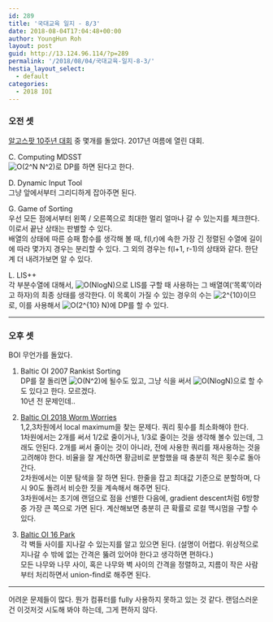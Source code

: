 ```yaml
---
id: 289
title: '국대교육 일지 - 8/3'
date: 2018-08-04T17:04:48+00:00
author: YoungHun Roh
layout: post
guid: http://13.124.96.114/?p=289
permalink: '/2018/08/04/국대교육-일지-8-3/'
hestia_layout_select:
  - default
categories:
  - 2018 IOI
---
```

### 오전 셋

[알고스팟 10주년 대회](https://algospot.com/forum/read/4331/) 중 몇개를 돌았다. 2017년 여름에 열린 대회.

C. Computing MDSST  
<img src="//s0.wp.com/latex.php?latex=O%282%5EN+N%5E2%29&#038;bg=ffffff&#038;fg=000&#038;s=0" alt="O(2^N N^2)" title="O(2^N N^2)" class="latex" />로 DP를 하면 된다고 한다.

D. Dynamic Input Tool  
그냥 앞에서부터 그리디하게 잡아주면 된다.  


G. Game of Sorting  
우선 모든 점에서부터 왼쪽 / 오른쪽으로 최대한 멀리 얼마나 갈 수 있는지를 체크한다. 이로서 끝난 상태는 판별할 수 있다.  
배열의 상태에 따른 승패 함수를 생각해 볼 때, f(l,r)에 속한 가장 긴 정렬된 수열에 길이에 따라 몇가지 경우는 분리할 수 있다. 그 외의 경우는 f(l+1, r-1)의 상태와 같다. 한단계 더 내려가보면 알 수 있다.

L. LIS++  
각 부분수열에 대해서, <img src="//s0.wp.com/latex.php?latex=O%28NlogN%29&#038;bg=ffffff&#038;fg=000&#038;s=0" alt="O(NlogN)" title="O(NlogN)" class="latex" />으로 LIS를 구할 때 사용하는 그 배열여(&#8216;목록&#8217;이라고 하자)의 최종 상태를 생각한다. 이 목록이 가질 수 있는 경우의 수는 <img src="//s0.wp.com/latex.php?latex=2%5E%7B10%7D&#038;bg=ffffff&#038;fg=000&#038;s=0" alt="2^{10}" title="2^{10}" class="latex" />이므로, 이를 사용해서 <img src="//s0.wp.com/latex.php?latex=O%282%5E%7B10%7D+N%29&#038;bg=ffffff&#038;fg=000&#038;s=0" alt="O(2^{10} N)" title="O(2^{10} N)" class="latex" />에 DP를 할 수 있다.

<hr class="wp-block-separator" />

### 오후 셋

BOI 무언가를 돌았다.

1. Baltic OI 2007 Rankist Sorting  
DP를 잘 돌리면 <img src="//s0.wp.com/latex.php?latex=O%28N%5E2%29&#038;bg=ffffff&#038;fg=000&#038;s=0" alt="O(N^2)" title="O(N^2)" class="latex" />에 될수도 있고, 그냥 식을 써서 <img src="//s0.wp.com/latex.php?latex=O%28NlogN%29&#038;bg=ffffff&#038;fg=000&#038;s=0" alt="O(NlogN)" title="O(NlogN)" class="latex" />으로 할 수도 있다고 한다. 모르겠다.  
10년 전 문제인데..  


2. [Baltic OI 2018 Worm Worries](https://oj.uz/problem/view/BOI18_worm)  
1,2,3차원에서 local maximum을 찾는 문제다. 쿼리 횟수를 최소화해야 한다.  
1차원에서는 2개를 써서 1/2로 줄이거나, 1/3로 줄이는 것을 생각해 볼수 있는데, 그래도 안된다. 2개를 써서 줄이는 것이 아니라, 전에 사용한 쿼리를 재사용하는 것을 고려해야 한다. 비율을 잘 계산하면 황금비로 분할했을 때 충분히 적은 횟수로 돌아간다.  
2차원에서는 이분 탐색을 잘 하면 된다. 한줄을 잡고 최대값 기준으로 분할하며, 다시 90도 돌려서 비슷한 짓을 계속해서 해주면 된다.  
3차원에서는 초기에 랜덤으로 점을 선별한 다음에, gradient descent처럼 6방향 중 가장 큰 쪽으로 가면 된다. 계산해보면 충분히 큰 확률로 로컬 맥시멈을 구할 수 있다.

3. [Baltic OI 16 Park](https://oj.uz/problem/view/BOI16_park)  
각 벽들 사이를 지나갈 수 있는지를 알고 있으면 된다. (설명이 어렵다. 위상적으로 지나갈 수 밖에 없는 간격은 뚫려 있어야 한다고 생각하면 편하다.)  
모든 나무와 나무 사이, 혹은 나무와 벽 사이의 간격을 정렬하고, 지름이 작은 사람부터 처리하면서 union-find로 해주면 된다.

<hr class="wp-block-separator" />

어려운 문제들이 많다. 뭔가 컴퓨터를 fully 사용하지 못하고 있는 것 같다. 랜덤스러운건 이것저것 시도해 봐야 하는데, 그게 편하지 않다.